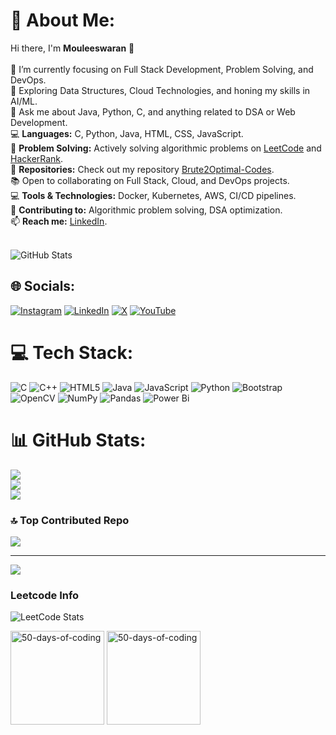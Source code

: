 # 💫 About Me:
Hi there, I'm **Mouleeswaran** 👋<br><br>
🔭 I’m currently focusing on Full Stack Development, Problem Solving, and DevOps. <br>
🌱 Exploring Data Structures, Cloud Technologies, and honing my skills in AI/ML. <br>
💬 Ask me about Java, Python, C, and anything related to DSA or Web Development. <br>
💻 **Languages:** C, Python, Java, HTML, CSS, JavaScript. <br>
🎯 **Problem Solving:** Actively solving algorithmic problems on [LeetCode](https://leetcode.com/u/moulee25/) and [HackerRank](https://www.hackerrank.com/profile/strangedr965). <br>
📂 **Repositories:** Check out my repository [Brute2Optimal-Codes](https://github.com/MOULEESWARAN-25/Brute2Optimal-Codes). <br>
📚 Open to collaborating on Full Stack, Cloud, and DevOps projects. <br>
💻 **Tools & Technologies:** Docker, Kubernetes, AWS, CI/CD pipelines. <br>
🤝 **Contributing to:** Algorithmic problem solving, DSA optimization. <br>
📫 **Reach me:** [LinkedIn](https://www.linkedin.com/in/moulee25/). <br><br>

![GitHub Stats](https://github-readme-stats.vercel.app/api?username=MOULEESWARAN-25&show_icons=true&theme=radical)<br>

## 🌐 Socials:
[![Instagram](https://img.shields.io/badge/Instagram-%23E4405F.svg?logo=Instagram&logoColor=white)](https://www.instagram.com/moulee.25/?igsh=OHl2dXQ3aTNyZ2Fx) 
[![LinkedIn](https://img.shields.io/badge/LinkedIn-%230077B5.svg?logo=linkedin&logoColor=white)](https://www.linkedin.com/in/moulee25/) 
[![X](https://img.shields.io/badge/X-black.svg?logo=X&logoColor=white)](https://x.com/Moulee25?t=yh5eraXTNGFEZ65OKLj9gg&s=09) 
[![YouTube](https://img.shields.io/badge/YouTube-%23FF0000.svg?logo=YouTube&logoColor=white)](https://youtube.com/@adrift1658) 

# 💻 Tech Stack:
![C](https://img.shields.io/badge/c-%2300599C.svg?style=for-the-badge&logo=c&logoColor=white) 
![C++](https://img.shields.io/badge/c++-%2300599C.svg?style=for-the-badge&logo=c%2B%2B&logoColor=white) 
![HTML5](https://img.shields.io/badge/html5-%23E34F26.svg?style=for-the-badge&logo=html5&logoColor=white) 
![Java](https://img.shields.io/badge/java-%23ED8B00.svg?style=for-the-badge&logo=openjdk&logoColor=white) 
![JavaScript](https://img.shields.io/badge/javascript-%23323330.svg?style=for-the-badge&logo=javascript&logoColor=%23F7DF1E) 
![Python](https://img.shields.io/badge/python-3670A0?style=for-the-badge&logo=python&logoColor=ffdd54) 
![Bootstrap](https://img.shields.io/badge/bootstrap-%238511FA.svg?style=for-the-badge&logo=bootstrap&logoColor=white) 
![OpenCV](https://img.shields.io/badge/opencv-%23white.svg?style=for-the-badge&logo=opencv&logoColor=white) 
![NumPy](https://img.shields.io/badge/numpy-%23013243.svg?style=for-the-badge&logo=numpy&logoColor=white) 
![Pandas](https://img.shields.io/badge/pandas-%23150458.svg?style=for-the-badge&logo=pandas&logoColor=white) 
![Power Bi](https://img.shields.io/badge/power_bi-F2C811?style=for-the-badge&logo=powerbi&logoColor=black)

# 📊 GitHub Stats:
![](https://github-readme-stats.vercel.app/api?username=MOULEESWARAN-25&theme=github_dark&hide_border=true&include_all_commits=false&count_private=false)<br/>
![](https://github-readme-streak-stats.herokuapp.com/?user=MOULEESWARAN-25&theme=github_dark&hide_border=true)<br/>
![](https://github-readme-stats.vercel.app/api/top-langs/?username=MOULEESWARAN-25&theme=github_dark&hide_border=true&include_all_commits=false&count_private=false&layout=compact)

### 🔝 Top Contributed Repo
![](https://github-contributor-stats.vercel.app/api?username=MOULEESWARAN-25&limit=5&theme=dark&combine_all_yearly_contributions=true)

---
[![](https://visitcount.itsvg.in/api?id=MOULEESWARAN-25&icon=6&color=1)](https://visitcount.itsvg.in)

### Leetcode Info
![LeetCode Stats](https://leetcard.jacoblin.cool/moulee25?theme=dark&font=Snippet&ext=heatmap)
<p align="left">  
  <a href="https://leetcode.com/u/mithra_612/" target="_blank"><img align="center" src="https://assets.leetcode.com/static_assets/marketing/2024-50.gif" alt="50-days-of-coding" height="150" width="150" /></a>
  <a href="https://leetcode.com/u/mithra_612/" target="_blank"><img align="center" src="https://assets.leetcode.com/static_assets/marketing/2024-100-new.gif" alt="50-days-of-coding" height="150" width="150" /></a>
</p>

